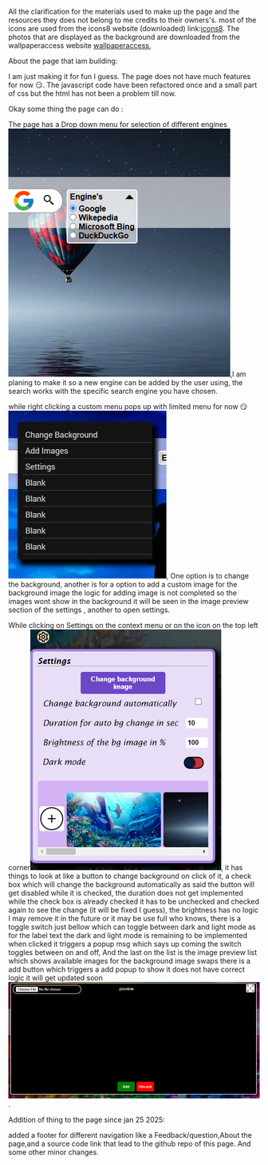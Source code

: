 All the clarification for the materials used to make up the page and the resources 
they does not belong to me credits to their owners's.
most of the icons are used from the icons8 website (downloaded) link:[icons8](https://icons8.com/icons).
The photos that are displayed as the background are downloaded from the wallpaperaccess website [wallpaperaccess](https://wallpaperaccess.com/),


About the page that iam building:

I am just making it for fun I guess.
The page does not have much features for now 😏.
The javascript code have been refactored once and a small part of css but the html has not been a problem till now.


Okay some thing the page can do :

The page has a Drop down menu for selection of different engines ![engine_drop_down_preview](images/engine_drop_down_preview.png),I am planing to make it so a new engine can be added by the user using, the search works with the specific search engine you have chosen.

while right clicking a custom menu pops up with limited menu for now 😏 ![context menu](images/context_menu_preview.png), One option is to change the background, another is for a option to add a custom image for the background image the logic for adding image is not completed so the images wont show in the background it will be seen in the image preview section of the settings , another to open settings.

While clicking on Settings on the context menu or on the icon on the top left corner![setting](images/settings_preview.png), it has things to look at like a button to change background on click of it, a check box which will change the background automatically as said the button will get disabled while it is checked, the duration does not get implemented while the check box is already checked it has to be unchecked and checked again to see the change (it will be fixed I guess), the brightness has no logic I may remove it in the future or it may be use full who knows, there is a toggle switch just bellow which can toggle between dark and light mode as for the label text the dark and light mode is remaining to be implemented when clicked it triggers a popup msg which says up coming the switch toggles between on and off, And the last on the list is the image preview list which shows available images for the background image swaps there is a add button which triggers a add popup to show it does not have correct logic it will get updated soon ![add image](images/image_adding_ui_preview.png).

Addition of thing to the page since jan 25 2025:

added a footer for different navigation like a Feedback/question,About the page,and a source code link that lead to the github repo of this page. And some other minor changes.